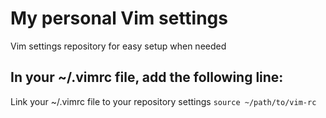 # My personal Vim settings

Vim settings repository for easy setup when needed

## In your ~/.vimrc file, add the following line:
Link your ~/.vimrc file to your repository settings
`source ~/path/to/vim-rc`




